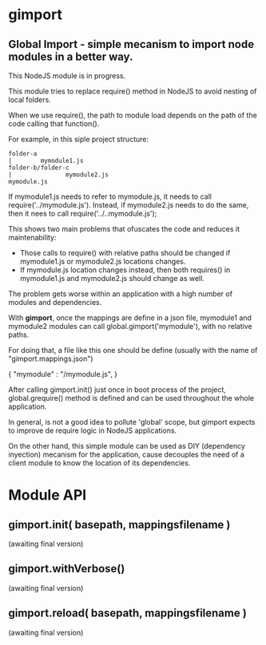 # gimport
## Global Import - simple mecanism to import node modules in a better way.

This NodeJS module is in progress.

This module tries to replace require() method in NodeJS to avoid nesting of local folders.

When we use require(), the path to module load depends on the path of the code calling that function().

For example, in this siple project structure:
```
folder-a
|        mymodule1.js
folder-b/folder-c
|               mymodule2.js
mymodule.js
```

If mymodule1.js needs to refer to mymodule.js, it needs to call require('../mymodule.js').
Instead, if mymodule2.js needs to do the same, then it nees to call require('../..mymodule.js');

This shows two main problems that ofuscates the code and reduces it maintenability:
* Those calls to require() with relative paths should be changed if mymodule1.js or mymodule2.js locations changes.
* If mymodule.js location changes instead, then both requires() in mymodule1.js and mymodule2.js should change as well.

The problem gets worse within an application with a high number of modules and dependencies.

With **gimport**, once the mappings are define in a json file, mymodule1 and mymodule2 modules can call global.gimport('mymodule'), with no relative paths.

For doing that, a file like this one should be define (usually with the name of "gimport.mappings.json")

{
   "mymodule" : "/mymodule.js",
}

After calling gimport.init() just once in boot process of the project, global.grequire() method is defined and can be used throughout the whole application.

In general, is not a good idea to pollute 'global' scope, but gimport expects to improve de require logic in NodeJS applications.

On the other hand, this simple module can be used as DIY (dependency inyection) mecanism for the application, cause decouples the need of a client module to know the location of its dependencies.

# Module API
## gimport.init( basepath, mappingsfilename )
 (awaiting final version)

## gimport.withVerbose()
 (awaiting final version)

## gimport.reload( basepath, mappingsfilename )
 (awaiting final version)

